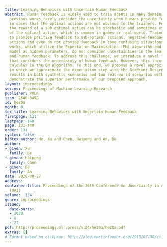 ```yaml
---
title: Learning Behaviors with Uncertain Human Feedback
abstract: Human feedback is widely used to train agents in many domains. However,
  previous works rarely consider the uncertainty when humans provide feedback, especially
  in cases that the optimal actions are not obvious to the trainers. For example,
  the reward of a sub-optimal action can be stochastic and sometimes exceeds that
  of the optimal action, which is common in games or real-world. Trainers are likely
  to provide positive feedback to sub-optimal actions, negative feedback to the optimal
  actions and even do not provide feedback in some confusing situations. Existing
  works, which utilize the Expectation Maximization (EM) algorithm and treat the feedback
  model as hidden parameters, do not consider uncertainties in the learning environment
  and human feedback. To address this challenge, we introduce a novel feedback model
  that considers the uncertainty of human feedback. However, this incurs intractable
  calculus in the EM algorithm. To this end, we propose a novel approximate EM algorithm,
  in which we approximate the expectation step with the Gradient Descent method. Experimental
  results in both synthetic scenarios and two real-world scenarios with human participants
  demonstrate the superior performance of our proposed approach.
layout: inproceedings
series: Proceedings of Machine Learning Research
publisher: PMLR
issn: 2640-3498
id: he20a
month: 0
tex_title: Learning Behaviors with Uncertain Human Feedback
firstpage: 131
lastpage: 140
page: 131-140
order: 131
cycles: false
bibtex_author: He, Xu and Chen, Haipeng and An, Bo
author:
- given: Xu
  family: He
- given: Haipeng
  family: Chen
- given: Bo
  family: An
date: 2020-08-27
address: 
container-title: Proceedings of the 36th Conference on Uncertainty in Artificial Intelligence
  (UAI)
volume: '124'
genre: inproceedings
issued:
  date-parts:
  - 2020
  - 8
  - 27
pdf: http://proceedings.mlr.press/v124/he20a/he20a.pdf
extras: []
# Format based on citeproc: http://blog.martinfenner.org/2013/07/30/citeproc-yaml-for-bibliographies/
---
```

